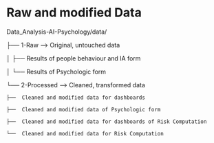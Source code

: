 # Raw and modified Data
Data_Analysis-AI-Psychology/data/

├── 1-Raw --> Original, untouched data

│   ├──  Results of people behaviour and IA form

│   └──  Results of Psychologic form

└── 2-Processed --> Cleaned, transformed data

    ├──  Cleaned and modified data for dashboards

    ├──  Cleaned and modified data of Psychologic form

    ├──  Cleaned and modified data for dashboards of Risk Computation

    └──  Cleaned and modified data for Risk Computation
